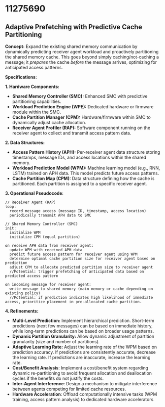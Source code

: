 # 11275690

## Adaptive Prefetching with Predictive Cache Partitioning

**Concept:** Expand the existing shared memory communication by dynamically predicting receiver agent workload and proactively partitioning the shared memory cache. This goes beyond simply caching/not-caching a message; it *prepares* the cache *before* the message arrives, optimizing for anticipated access patterns.

**Specifications:**

**1. Hardware Components:**

*   **Shared Memory Controller (SMC):** Enhanced SMC with predictive partitioning capabilities.
*   **Workload Prediction Engine (WPE):** Dedicated hardware or firmware module within the SMC.
*   **Cache Partition Manager (CPM):** Hardware/firmware within SMC to dynamically adjust cache allocation.
*   **Receiver Agent Profiler (RAP):** Software component running on the receiver agent to collect and transmit access pattern data.

**2. Data Structures:**

*   **Access Pattern History (APH):** Per-receiver agent data structure storing timestamps, message IDs, and access locations within the shared memory.
*   **Workload Prediction Model (WPM):** Machine learning model (e.g., RNN, LSTM) trained on APH data. This model predicts future access patterns.
*   **Cache Partition Map (CPM):** Data structure defining how the cache is partitioned. Each partition is assigned to a specific receiver agent.

**3. Operational Pseudocode:**

```
// Receiver Agent (RAP)
loop:
  record message access (message ID, timestamp, access location)
  periodically transmit APH data to SMC

// Shared Memory Controller (SMC)
init:
  initialize WPM
  initialize CPM (equal partition)

on receive APH data from receiver agent:
  update WPM with received APH data
  predict future access pattern for receiver agent using WPM
  determine optimal cache partition size for receiver agent based on prediction
  adjust CPM to allocate predicted partition size to receiver agent
  //Potential: trigger prefetching of anticipated data based on predicted access pattern

on incoming message for receiver agent:
  write message to shared memory (main memory or cache depending on existing policy)
  //Potential: if prediction indicates high likelihood of immediate access, prioritize placement in pre-allocated cache partition.

```

**4. Refinements:**

*   **Multi-Level Prediction:** Implement hierarchical prediction. Short-term predictions (next few messages) can be based on immediate history, while long-term predictions can be based on broader usage patterns.
*   **Dynamic Partition Granularity:** Allow dynamic adjustment of partition granularity (size and number of partitions).
*   **Adaptive Learning Rate:** Adjust the learning rate of the WPM based on prediction accuracy. If predictions are consistently accurate, decrease the learning rate. If predictions are inaccurate, increase the learning rate.
*    **Cost/Benefit Analysis**: Implement a cost/benefit system regarding dynamic re-partitioning to avoid frequent allocation and deallocation cycles if the benefits do not justify the costs.
*   **Inter-Agent Interference**: Design a mechanism to mitigate interference between agents competing for limited cache resources.
*   **Hardware Acceleration**: Offload computationally intensive tasks (WPM training, access pattern analysis) to dedicated hardware accelerators.